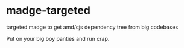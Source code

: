 madge-targeted
==============

targeted madge to get amd/cjs dependency tree from big codebases


Put on your big boy panties and run crap.

